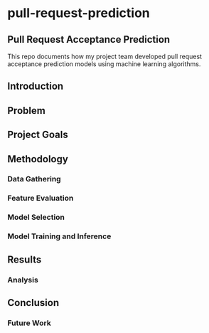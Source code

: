 # pull-request-prediction
## Pull Request Acceptance Prediction

This repo documents how my project team developed pull request acceptance prediction models using machine learning algorithms.

## Introduction

## Problem

## Project Goals

## Methodology

### Data Gathering

### Feature Evaluation

### Model Selection

### Model Training and Inference

## Results

### Analysis

## Conclusion

### Future Work
